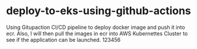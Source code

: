 # deploy-to-eks-using-github-actions
Using Gitupaction CI/CD pipeline to deploy docker image and push it into ecr. Also, I will then pull the images in ecr into AWS Kubernettes Cluster to see if the application can be launched. 
123456
